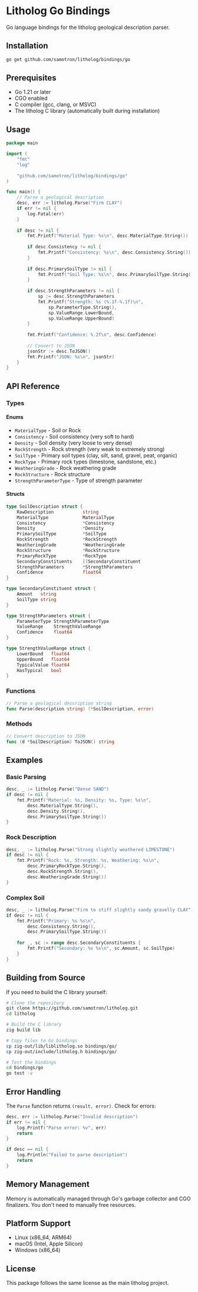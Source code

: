 # Litholog Go Bindings

Go language bindings for the litholog geological description parser.

## Installation

```bash
go get github.com/samotron/litholog/bindings/go
```

## Prerequisites

- Go 1.21 or later
- CGO enabled
- C compiler (gcc, clang, or MSVC)
- The litholog C library (automatically built during installation)

## Usage

```go
package main

import (
    "fmt"
    "log"
    
    "github.com/samotron/litholog/bindings/go"
)

func main() {
    // Parse a geological description
    desc, err := litholog.Parse("Firm CLAY")
    if err != nil {
        log.Fatal(err)
    }
    
    if desc != nil {
        fmt.Printf("Material Type: %s\n", desc.MaterialType.String())
        
        if desc.Consistency != nil {
            fmt.Printf("Consistency: %s\n", desc.Consistency.String())
        }
        
        if desc.PrimarySoilType != nil {
            fmt.Printf("Soil Type: %s\n", desc.PrimarySoilType.String())
        }
        
        if desc.StrengthParameters != nil {
            sp := desc.StrengthParameters
            fmt.Printf("Strength: %s (%.1f-%.1f)\n", 
                sp.ParameterType.String(),
                sp.ValueRange.LowerBound,
                sp.ValueRange.UpperBound)
        }
        
        fmt.Printf("Confidence: %.2f\n", desc.Confidence)
        
        // Convert to JSON
        jsonStr := desc.ToJSON()
        fmt.Printf("JSON: %s\n", jsonStr)
    }
}
```

## API Reference

### Types

#### Enums

- `MaterialType` - Soil or Rock
- `Consistency` - Soil consistency (very soft to hard)
- `Density` - Soil density (very loose to very dense)
- `RockStrength` - Rock strength (very weak to extremely strong)
- `SoilType` - Primary soil types (clay, silt, sand, gravel, peat, organic)
- `RockType` - Primary rock types (limestone, sandstone, etc.)
- `WeatheringGrade` - Rock weathering grade
- `RockStructure` - Rock structure
- `StrengthParameterType` - Type of strength parameter

#### Structs

```go
type SoilDescription struct {
    RawDescription           string
    MaterialType             MaterialType
    Consistency              *Consistency
    Density                  *Density
    PrimarySoilType          *SoilType
    RockStrength             *RockStrength
    WeatheringGrade          *WeatheringGrade
    RockStructure            *RockStructure
    PrimaryRockType          *RockType
    SecondaryConstituents    []SecondaryConstituent
    StrengthParameters       *StrengthParameters
    Confidence               float64
}

type SecondaryConstituent struct {
    Amount   string
    SoilType string
}

type StrengthParameters struct {
    ParameterType StrengthParameterType
    ValueRange    StrengthValueRange
    Confidence    float64
}

type StrengthValueRange struct {
    LowerBound   float64
    UpperBound   float64
    TypicalValue float64
    HasTypical   bool
}
```

### Functions

```go
// Parse a geological description string
func Parse(description string) (*SoilDescription, error)
```

### Methods

```go
// Convert description to JSON
func (d *SoilDescription) ToJSON() string
```

## Examples

### Basic Parsing

```go
desc, _ := litholog.Parse("Dense SAND")
if desc != nil {
    fmt.Printf("Material: %s, Density: %s, Type: %s\n",
        desc.MaterialType.String(),
        desc.Density.String(),
        desc.PrimarySoilType.String())
}
```

### Rock Description

```go
desc, _ := litholog.Parse("Strong slightly weathered LIMESTONE")
if desc != nil {
    fmt.Printf("Rock: %s, Strength: %s, Weathering: %s\n",
        desc.PrimaryRockType.String(),
        desc.RockStrength.String(),
        desc.WeatheringGrade.String())
}
```

### Complex Soil

```go
desc, _ := litholog.Parse("Firm to stiff slightly sandy gravelly CLAY")
if desc != nil {
    fmt.Printf("Primary: %s %s\n", 
        desc.Consistency.String(), 
        desc.PrimarySoilType.String())
    
    for _, sc := range desc.SecondaryConstituents {
        fmt.Printf("Secondary: %s %s\n", sc.Amount, sc.SoilType)
    }
}
```

## Building from Source

If you need to build the C library yourself:

```bash
# Clone the repository
git clone https://github.com/samotron/litholog.git
cd litholog

# Build the C library
zig build lib

# Copy files to Go bindings
cp zig-out/lib/liblitholog.so bindings/go/
cp zig-out/include/litholog.h bindings/go/

# Test the bindings
cd bindings/go
go test -v
```

## Error Handling

The `Parse` function returns `(result, error)`. Check for errors:

```go
desc, err := litholog.Parse("Invalid description")
if err != nil {
    log.Printf("Parse error: %v", err)
    return
}

if desc == nil {
    log.Println("Failed to parse description")
    return
}
```

## Memory Management

Memory is automatically managed through Go's garbage collector and CGO finalizers. You don't need to manually free resources.

## Platform Support

- Linux (x86_64, ARM64)
- macOS (Intel, Apple Silicon)  
- Windows (x86_64)

## License

This package follows the same license as the main litholog project.